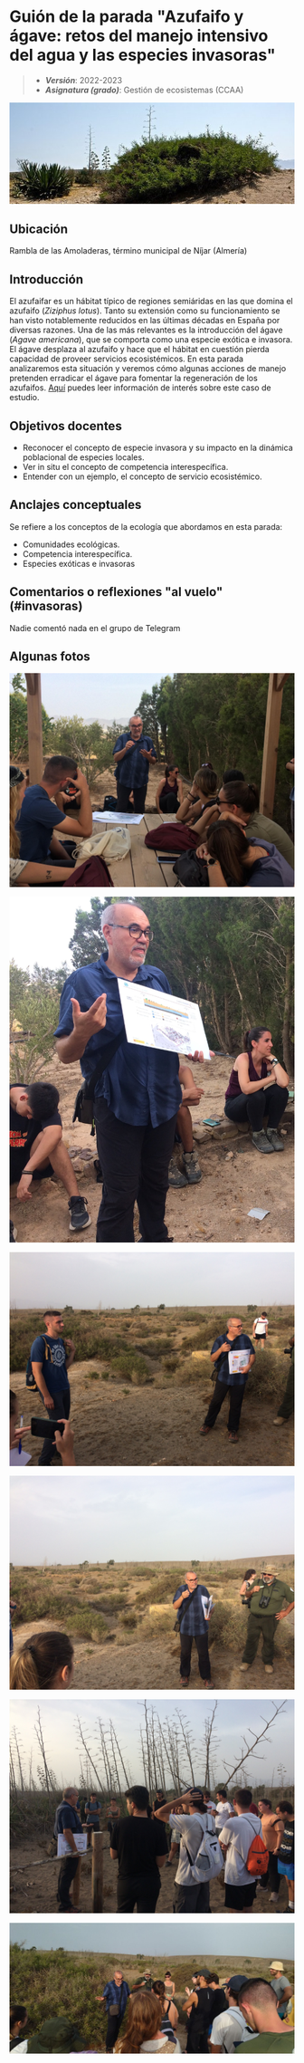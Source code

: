 # Guión de la parada "Azufaifo y ágave: retos del manejo intensivo del agua y las especies invasoras"


> + **_Versión_**: 2022-2023
> + **_Asignatura (grado)_**: Gestión de ecosistemas (CCAA)

![portada](https://github.com/aprendiendo-cosas/C_azufaifo_gesteco/raw/main/images/azufaifo.jpg) 

## Ubicación

Rambla de las Amoladeras, término municipal de Níjar (Almería)

## Introducción

El azufaifar es un hábitat típico de regiones semiáridas en las que domina el azufaifo (*Ziziphus lotus*). Tanto su extensión como su funcionamiento se han visto notablemente reducidos en las últimas décadas en España por diversas razones. Una de las más relevantes es la introducción del ágave (*Agave americana*), que se comporta como una especie exótica e invasora. El ágave desplaza al azufaifo y hace que el hábitat en cuestión pierda capacidad de proveer servicios ecosistémicos. En esta parada analizaremos esta situación y veremos cómo algunas acciones de manejo pretenden erradicar el ágave para fomentar la regeneración de los azufaifos. [Aquí](https://www.lifeadaptamed.eu/?p=1473) puedes leer información de interés sobre este caso de estudio. 




## Objetivos docentes
+ Reconocer el concepto de especie invasora y su impacto en la dinámica poblacional de especies locales.
+ Ver in situ el concepto de competencia interespecífica.
+ Entender con un ejemplo, el concepto de servicio ecosistémico.



## Anclajes conceptuales

Se refiere a los conceptos de la ecología que abordamos en esta parada:

- Comunidades ecológicas.
- Competencia interespecífica.
- Especies exóticas e invasoras



## Comentarios o reflexiones "al vuelo" (#invasoras)



Nadie comentó nada en el grupo de Telegram



## Algunas fotos



![1](https://github.com/aprendiendo-cosas/C_azufaifo_gesteco/raw/main/images/1.JPG)



![2](https://github.com/aprendiendo-cosas/C_azufaifo_gesteco/raw/main/images/2.JPG)



![3](https://github.com/aprendiendo-cosas/C_azufaifo_gesteco/raw/main/images/3.JPG)

![4](https://github.com/aprendiendo-cosas/C_azufaifo_gesteco/raw/main/images/4.JPG)

![5](https://github.com/aprendiendo-cosas/C_azufaifo_gesteco/raw/main/images/5.JPG)

![6](https://github.com/aprendiendo-cosas/C_azufaifo_gesteco/raw/main/images/6.JPG)
